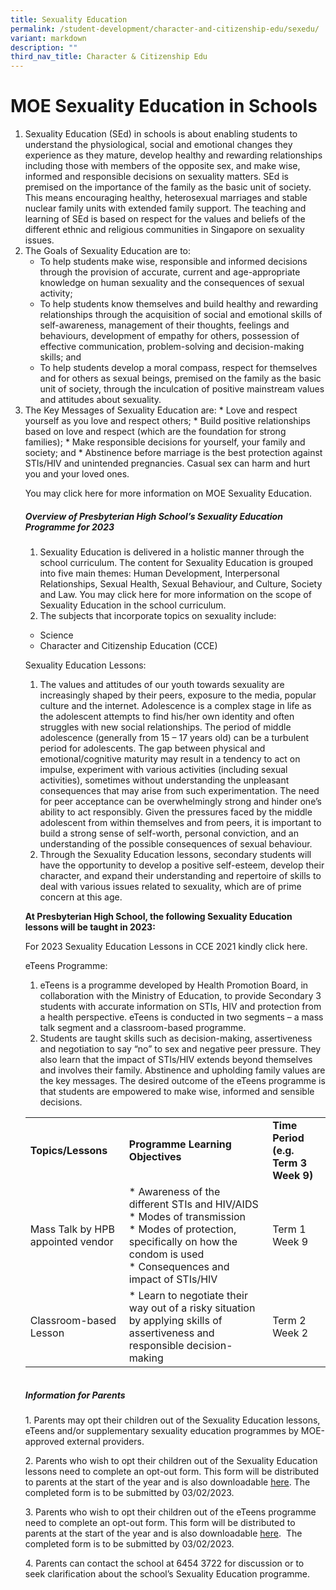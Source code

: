 ```yaml
---
title: Sexuality Education
permalink: /student-development/character-and-citizenship-edu/sexedu/
variant: markdown
description: ""
third_nav_title: Character & Citizenship Edu
---
```

# MOE Sexuality Education in Schools
<ol>
<li>Sexuality Education (SEd) in schools is about enabling students to understand the physiological, social and emotional changes they experience as they mature, develop healthy and rewarding relationships including those with members of the opposite sex, and make wise, informed and responsible decisions on sexuality matters. SEd is premised on the importance of the family as the basic unit of society. This means encouraging healthy, heterosexual marriages and stable nuclear family units with extended family support. The teaching and learning of SEd is based on respect for the values and beliefs of the different ethnic and religious communities in Singapore on sexuality issues.</li>
<li>The Goals of Sexuality Education are to:
	
* To help students make wise, responsible and informed decisions through the provision of accurate, current and age-appropriate knowledge on human sexuality and the consequences of sexual activity;
* To help students know themselves and build healthy and rewarding relationships through the acquisition of social and emotional skills of self-awareness, management of their thoughts, feelings and behaviours, development of empathy for others, possession of effective communication, problem-solving and decision-making skills; and
* To help students develop a moral compass, respect for themselves and for others as sexual beings, premised on the family as the basic unit of society, through the inculcation of positive mainstream values and attitudes about sexuality.
	</li>

<li>The Key Messages of Sexuality Education are:
* Love and respect yourself as you love and respect others;
* Build positive relationships based on love and respect (which are the foundation for strong families);
* Make responsible decisions for yourself, your family and society; and
* Abstinence before marriage is the best protection against STIs/HIV and unintended pregnancies. Casual sex can harm and hurt you and your loved ones.</li>

You may click here for more information on MOE Sexuality Education.

<h5>Overview of Presbyterian High School’s Sexuality Education Programme for 2023</h5>

1. Sexuality Education is delivered in a holistic manner through the school curriculum. The content for Sexuality Education is grouped into five main themes: Human Development, Interpersonal Relationships, Sexual Health, Sexual Behaviour, and Culture, Society and Law. You may click here for more information on the scope of Sexuality Education in the school curriculum.
2. The subjects that incorporate topics on sexuality include:
* Science
* Character and Citizenship Education (CCE)

Sexuality Education Lessons:
1. The values and attitudes of our youth towards sexuality are increasingly shaped by their peers, exposure to the media, popular culture and the internet. Adolescence is a complex stage in life as the adolescent attempts to find his/her own identity and often struggles with new social relationships. The period of middle adolescence (generally from 15 – 17 years old) can be a turbulent period for adolescents. The gap between physical and emotional/cognitive maturity may result in a tendency to act on impulse, experiment with various activities (including sexual activities), sometimes without understanding the unpleasant consequences that may arise from such experimentation. The need for peer acceptance can be overwhelmingly strong and hinder one’s ability to act responsibly. Given the pressures faced by the middle adolescent from within themselves and from peers, it is important to build a strong sense of self-worth, personal conviction, and an understanding of the possible consequences of sexual behaviour.
2. Through the Sexuality Education lessons, secondary students will have the opportunity to develop a positive self-esteem, develop their character, and expand their understanding and repertoire of skills to deal with various issues related to sexuality, which are of prime concern at this age.


**At Presbyterian High School, the following Sexuality Education lessons will be taught in 2023:**


For 2023 Sexuality Education Lessons in CCE 2021 kindly click here.


eTeens Programme:
1. eTeens is a programme developed by Health Promotion Board, in collaboration with the Ministry of Education, to provide Secondary 3 students with accurate information on STIs, HIV and protection from a health perspective. eTeens is conducted in two segments – a mass talk segment and a classroom-based programme.
2. Students are taught skills such as decision-making, assertiveness and negotiation to say “no” to sex and negative peer pressure. They also learn that the impact of STIs/HIV extends beyond themselves and involves their family. Abstinence and upholding family values are the key messages. The desired outcome of the eTeens programme is that students are empowered to make wise, informed and sensible decisions.

||||
|----|----|----|
|<b>Topics/Lessons</b>|<b>Programme Learning Objectives</b>|<b>Time Period (e.g. Term 3 Week 9)</b>|
|Mass Talk by HPB appointed vendor|\* Awareness of the different STIs and HIV/AIDS<br>\* Modes of transmission<br>\* Modes of protection, specifically on how the condom is used<br>\* Consequences and impact of STIs/HIV|Term 1 Week 9|
|Classroom-based Lesson|* Learn to negotiate their way out of a risky situation by applying skills of assertiveness and responsible decision-making|Term 2 Week 2|

||||
|----|----|----|


<h5>Information for Parents</h5>

  
1\. Parents may opt their children out of the Sexuality Education lessons, eTeens and/or supplementary sexuality education programmes by MOE-approved external providers.

  

2\. Parents who wish to opt their children out of the Sexuality Education lessons need to complete an opt-out form. This form will be distributed to parents at the start of the year and is also downloadable [here](https://drive.google.com/file/d/12APd8kQuYBblm81MEEHgfwH0gk_5_UqD/view?usp=share_link). The completed form is to be submitted by 03/02/2023.

  

3\. Parents who wish to opt their children out of the eTeens programme need to complete an opt-out form. This form will be distributed to parents at the start of the year and is also downloadable [here](https://drive.google.com/file/d/1rjJlYcgb9PrEgx0s1cEexbsLNGn5BSmg/view?usp=share_link).&nbsp; The completed form is to be submitted by 03/02/2023.

  

4\. Parents can contact the school at 6454 3722 for discussion or to seek clarification about the school’s Sexuality Education programme.</ol>